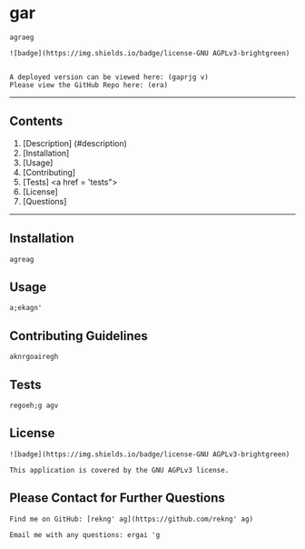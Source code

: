 
  # gar

    agraeg

    ![badge](https://img.shields.io/badge/license-GNU AGPLv3-brightgreen)
   
    
    A deployed version can be viewed here: (gaprjg v)
    Please view the GitHub Repo here: (era)

  ---
  ## Contents 
  1. [Description] (#description)
  2. [Installation] <a href = "installation"></a>
  3. [Usage] <a href = "usage"></a>
  4. [Contributing] <a href = "contributing"></a>
  5. [Tests] <a href = 'tests"></a>
  6. [License] <a href = "license"></a>
  7. [Questions] <a href = "questions"></a>

  ---
  ## Installation <a name="installation"></a>
    agreag

 ## Usage <a name="usage"></a>
    a;ekagn'

 ## Contributing Guidelines <a name="contributing"></a>
    aknrgoairegh 

 ## Tests <a name="tests"></a>
    regoeh;g agv
  
  
  ## License <a name="license"></a>
    ![badge](https://img.shields.io/badge/license-GNU AGPLv3-brightgreen)
    
    This application is covered by the GNU AGPLv3 license.

 ## Please Contact for Further Questions <a name="questions"></a>
   
    Find me on GitHub: [rekng' ag](https://github.com/rekng' ag)
    
    Email me with any questions: ergai 'g
  
